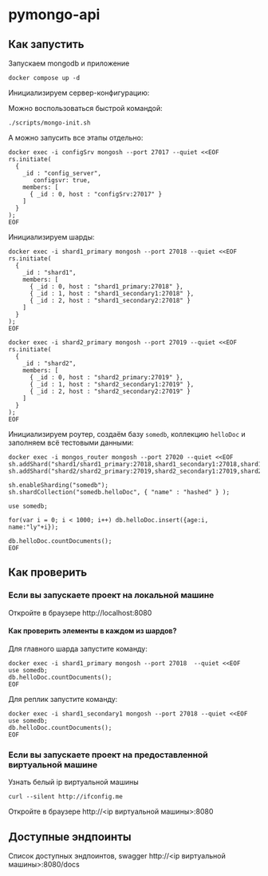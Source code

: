 # pymongo-api

## Как запустить

Запускаем mongodb и приложение

```shell
docker compose up -d
```

Инициализируем сервер-конфигурацию:

Можно воспользоваться быстрой командой:

```shell
./scripts/mongo-init.sh
```

А можно запусить все этапы отдельно:

```shell
docker exec -i configSrv mongosh --port 27017 --quiet <<EOF
rs.initiate(
  {
    _id : "config_server",
       configsvr: true,
    members: [
      { _id : 0, host : "configSrv:27017" }
    ]
  }
);
EOF
```

Инициализируем шарды:

```shell
docker exec -i shard1_primary mongosh --port 27018 --quiet <<EOF
rs.initiate(
  {
    _id : "shard1",
    members: [
      { _id : 0, host : "shard1_primary:27018" },
      { _id : 1, host : "shard1_secondary1:27018" },
      { _id : 2, host : "shard1_secondary2:27018" }
    ]
  }
);
EOF
```

```shell
docker exec -i shard2_primary mongosh --port 27019 --quiet <<EOF
rs.initiate(
  {
    _id : "shard2",
    members: [
      { _id : 0, host : "shard2_primary:27019" },
      { _id : 1, host : "shard2_secondary1:27019" },
      { _id : 2, host : "shard2_secondary2:27019" }
    ]
  }
);
EOF
```

Инициализируем роутер, создаём базу `somedb`, коллекцию `helloDoc` и заполняем всё тестовыми данными:

```shell
docker exec -i mongos_router mongosh --port 27020 --quiet <<EOF
sh.addShard("shard1/shard1_primary:27018,shard1_secondary1:27018,shard1_secondary2:27018");
sh.addShard("shard2/shard2_primary:27019,shard2_secondary1:27019,shard2_secondary2:27019");

sh.enableSharding("somedb");
sh.shardCollection("somedb.helloDoc", { "name" : "hashed" } );

use somedb;

for(var i = 0; i < 1000; i++) db.helloDoc.insert({age:i, name:"ly"+i});

db.helloDoc.countDocuments();
EOF
```

## Как проверить

### Если вы запускаете проект на локальной машине

Откройте в браузере http://localhost:8080

#### Как проверить элементы в каждом из шардов?

Для главного шарда запустите команду:

```shell
docker exec -i shard1_primary mongosh --port 27018  --quiet <<EOF
use somedb;
db.helloDoc.countDocuments();
EOF
```

Для реплик запустите команду:

```shell
docker exec -i shard1_secondary1 mongosh --port 27018 --quiet <<EOF
use somedb;
db.helloDoc.countDocuments();
EOF
```

### Если вы запускаете проект на предоставленной виртуальной машине

Узнать белый ip виртуальной машины

```shell
curl --silent http://ifconfig.me
```

Откройте в браузере http://<ip виртуальной машины>:8080

## Доступные эндпоинты

Список доступных эндпоинтов, swagger http://<ip виртуальной машины>:8080/docs
